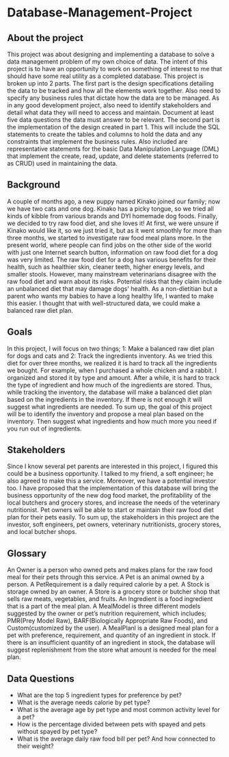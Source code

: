 # Database-Management-Project

## About the project
This project was about designing and implementing a database to solve a data management problem of my own choice of data. The intent of this project is to have an opportunity to work on something of interest to me that should have some real utility as a completed database. This project is broken up into 2 parts. The first part is the design specifications detailing the data to be tracked and how all the elements work together. Also need to specify any business rules that dictate how the data are to be managed. As in any good development project, also need to identify stakeholders and detail what data they will need to access and maintain. Document at least five data questions the data must answer to be relevant. The second part is the implementation of the design created in part 1. This will include the SQL statements to create the tables and columns to hold the data and any constraints that implement the business rules. Also included are representative statements for the basic Data Manipulation Language (DML) that implement the create, read, update, and delete statements (referred to as CRUD) used in maintaining the data.


## Background
A couple of months ago, a new puppy named Kinako joined our family; now we have two cats and one dog. Kinako has a picky tongue, so we tried all kinds of kibble from various brands and DYI homemade dog foods. Finally, we decided to try raw food diet, and she loves it! At first, we were unsure if Kinako would like it, so we just tried it, but as it went smoothly for more than three months, we started to investigate raw food meal plans more. In the present world, where people can find jobs on the other side of the world with just one Internet search button, information on raw food diet for a dog was very limited. The raw food diet for a dog has various benefits for their health, such as healthier skin, cleaner teeth, higher energy levels, and smaller stools. However, many mainstream veterinarians disagree with the raw food diet and warn about its risks. Potential risks that they claim include an unbalanced diet that may damage dogs' health. As a non-dietitian but a parent who wants my babies to have a long healthy life, I wanted to make this easier. I thought that with well-structured data, we could make a balanced raw diet plan. 


## Goals
In this project, I will focus on two things; 1: Make a balanced raw diet plan for dogs and cats and 2: Track the ingredients inventory. As we tried this diet for over three months, we realized it is hard to track all the ingredients we bought. For example, when I purchased a whole chicken and a rabbit. I organized and stored it by type and amount. After a while, it is hard to track the type of ingredient and how much of the ingredients are stored. Thus, while tracking the inventory, the database will make a balanced diet plan based on the ingredients in the inventory. If there is not enough it will suggest what ingredients are needed. To sum up, the goal of this project will be to identify the inventory and propose a meal plan based on the inventory. Then suggest what ingredients and how much more you need if you run out of ingredients.

## Stakeholders
Since I know several pet parents are interested in this project, I figured this could be a business opportunity. I talked to my friend, a soft engineer; he also agreed to make this a service. Moreover, we have a potential investor too. I have proposed that the implementation of this database will bring the business opportunity of the new dog food market, the profitability of the local butchers and grocery stores, and increase the needs of the veterinary nutritionist. Pet owners will be able to start or maintain their raw food diet plan for their pets easily. To sum up, the stakeholders in this project are the investor, soft engineers, pet owners, veterinary nutritionists, grocery stores, and local butcher shops.

## Glossary
An Owner is a person who owned pets and makes plans for the raw food meal for their pets through this service.
A Pet is an animal owned by a person.
A PetRequirement is a daily required calorie by a pet.
A Stock is storage owned by an owner.
A Store is a grocery store or butcher shop that sells raw meats, vegetables, and fruits. 
An Ingredient is a food ingredient that is a part of the meal plan.
A MealModel is three different models suggested by the owner or pet’s nutrition requirement, which includes; PMR(Prey Model Raw), BARF(Biologically Appropriate Raw Foods), and Custom(customized by the user).
A MealPlanl is a designed meal plan for a pet with preference, requirement, and quantity of an ingredient in stock. If there is an insufficient quantity of an ingredient in stock, the database will suggest replenishment from the store what amount is needed for the meal plan.

## Data Questions
*	What are the top 5 ingredient types for preference by pet? 
*	What is the average needs calorie by pet type? 
*	What is the average age by pet type and most common activity level for a pet? 
*	How is the percentage divided between pets with spayed and pets without spayed by pet type?
*	What is the average daily raw food bill per pet? And how connected to their weight?

